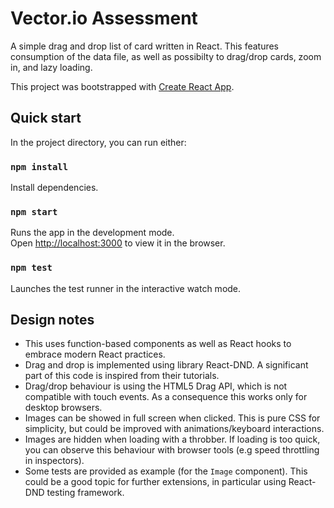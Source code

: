 # Vector.io Assessment

A simple drag and drop list of card written in React.
This features consumption of the data file, as well as possibilty to drag/drop cards, zoom in, and lazy loading.

This project was bootstrapped with [Create React App](https://github.com/facebook/create-react-app).

## Quick start

In the project directory, you can run either:

### `npm install`

Install dependencies.

### `npm start`

Runs the app in the development mode.<br>
Open [http://localhost:3000](http://localhost:3000) to view it in the browser.

### `npm test`

Launches the test runner in the interactive watch mode.<br>

## Design notes

- This uses function-based components as well as React hooks to embrace modern React practices.
- Drag and drop is implemented using library React-DND. A significant part of this code is inspired from their tutorials.
- Drag/drop behaviour is using the HTML5 Drag API, which is not compatible with touch events. As a consequence this works only for desktop browsers.
- Images can be showed in full screen when clicked. This is pure CSS for simplicity, but could be improved with animations/keyboard interactions.
- Images are hidden when loading with a throbber. If loading is too quick, you can observe this behaviour with browser tools (e.g speed throttling in inspectors).
- Some tests are provided as example (for the `Image` component). This could be a good topic for further extensions, in particular using React-DND testing framework.
